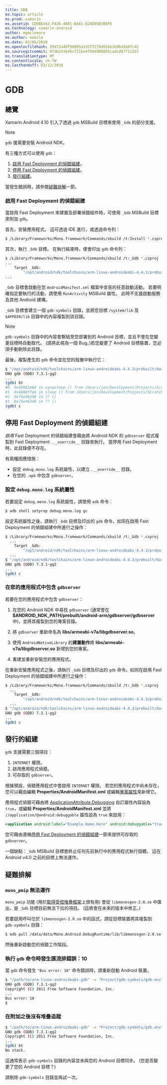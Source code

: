 ```yaml
---
title: GDB
ms.topic: article
ms.prod: xamarin
ms.assetid: CD0BE462-FA38-4881-B481-82AD05B3B8FE
ms.technology: xamarin-android
author: mgmclemore
ms.author: mamcle
ms.date: 02/05/2018
ms.openlocfilehash: 55d72a49f90095a33577279d018e1696dda8fc42
ms.sourcegitcommit: 0fdb243b46cf21be47584900805cadcd077121bf
ms.translationtype: HT
ms.contentlocale: zh-TW
ms.lasthandoff: 03/12/2018
---
```

# <a name="gdb"></a>GDB

## <a name="overview"></a>總覽

Xamarin.Android 4.10 引入了透過 `gdb` MSBuild 目標來使用 `_Gdb` 的部分支援。 

> [!NOTE]
> `gdb` 援需要安裝 Android NDK。

有三種方式可以使用 `gdb`：

1.  [啟用 Fast Deployment 的偵錯組建](#Debug_Builds_with_Fast_Deployment)。
1.  [停用 Fast Deployment 的偵錯組建](#Debug_Builds_without_Fast_Deployment)。
1.  [發行組建](#Release_Builds)。


當發生錯誤時，請參閱[疑難排解](#Troubleshooting)一節。

<a name="Debug_Builds_with_Fast_Deployment" />

### <a name="debug-builds-with-fast-deployment"></a>啟用 Fast Deployment 的偵錯組建

當啟用 Fast Deployment 來建置及部署偵錯組件時，可使用 `_Gdb` MSBuild 目標來附加 `gdb`。

首先，安裝應用程式。 這可透過 IDE 進行，或透過命令列：

```bash
$ /Library/Frameworks/Mono.framework/Commands/xbuild /t:Install *.csproj
```

其次，執行 `_Gdb` 目標。 在執行結束時，便會印出 `gdb` 命令列：

```bash
$ /Library/Frameworks/Mono.framework/Commands/xbuild /t:_Gdb *.csproj
...
    Target _Gdb:
        "/opt/android/ndk/toolchains/arm-linux-androideabi-4.4.3/prebuilt/darwin-x86/bin/arm-linux-androideabi-gdb" -x "/Users/jon/Development/Projects/Scratch.HelloXamarin20//gdb-symbols/gdb.env"
...
```

`_Gdb` 目標會啟動在您 `AndroidManifest.xml` 檔案中宣告的任意啟動活動。 若要明確指定要執行的活動，請使用 `RunActivity` MSBuild 屬性。 此時不支援啟動服務及其他 Android 建構。

`_Gdb` 目標會建立一個 `gdb-symbols` 目錄，並將您目標 `/system/lib` 及 `$APPDIR/lib` 目錄中的內容複製到該目錄。


> [!NOTE]
> `gdb-symbols` 目錄中的內容會繫結至您部署到的 Android 目標，並且不會在您變更目標時自動取代。 (請將此視為一個 Bug。)若您變更了 Android 目標裝置，您必須手動刪除此目錄。

最後，複製產生的 `gdb` 命令並在您的殼層中執行它：

```bash
$ "/opt/android/ndk/toolchains/arm-linux-androideabi-4.4.3/prebuilt/darwin-x86/bin/arm-linux-androideabi-gdb" -x "/Users/jon/Development/Projects/Scratch.HelloXamarin20//gdb-symbols/gdb.env"
GNU gdb (GDB) 7.3.1-gg2
...
(gdb) bt
#0  0x40082e84 in nanosleep () from /Users/jon/Development/Projects/Scratch.HelloXamarin20/gdb-symbols/libc.so
#1  0x4008ffe6 in sleep () from /Users/jon/Development/Projects/Scratch.HelloXamarin20/gdb-symbols/libc.so
#2  0x74e46240 in ?? ()
#3  0x74e46240 in ?? ()
(gdb) c
```

<a name="Debug_Builds_without_Fast_Deployment" />

## <a name="debug-builds-without-fast-deployment"></a>停用 Fast Deployment 的偵錯組建

*啟用* Fast Deployment 的偵錯組建會藉由將 Android NDK 的 `gdbserver` 程式複製到 Fast Deployment `.__override__` 目錄來執行。 當停用 Fast Deployment 時，此目錄便不存在。

有兩種因應措施：

-   設定 `debug.mono.log` 系統屬性，以建立 `.__override__` 目錄。
-   在您的 `.apk` 中包含 `gdbserver`。

### <a name="setting-the-debugmonolog-system-property"></a>設定 `debug.mono.log` 系統屬性

若要設定 `debug.mono.log` 系統屬性，請使用 `adb` 命令：

```bash
$ adb shell setprop debug.mono.log gc
```

設定系統屬性之後，請執行 `_Gdb` 目標及印出的 `gdb` 命令，如同在啟用 Fast Deployment 的偵錯組建中所進行之操作：

```bash
$ /Library/Frameworks/Mono.framework/Commands/xbuild /t:_Gdb *.csproj
  ...
    Target _Gdb:
        "/opt/android/ndk/toolchains/arm-linux-androideabi-4.4.3/prebuilt/darwin-x86/bin/arm-linux-androideabi-gdb" -x "/Users/jon/Development/Projects/Scratch.HelloXamarin20//gdb-symbols/gdb.env"
  ...
$ "/opt/android/ndk/toolchains/arm-linux-androideabi-4.4.3/prebuilt/darwin-x86/bin/arm-linux-androideabi-gdb" -x "/Users/jon/Development/Projects/Scratch.HelloXamarin20//gdb-symbols/gdb.env"
GNU gdb (GDB) 7.3.1-gg2
...
(gdb) c
```


### <a name="including-gdbserver-in-your-app"></a>在您的應用程式中包含 `gdbserver`

若要在您的應用程式中包含 `gdbserver`：

1. 在您的 Android NDK 中尋找 `gdbserver` (通常會在 **$ANDROID\_NDK\_PATH/prebuilt/android-arm/gdbserver/gdbserver** 中)，並將其複製到您的專案目錄。

2. 將 `gdbserver` 重新命名為 **libs/armeabi-v7a/libgdbserver.so**。

3. 使用 `AndroidNativeLibrary` 的**建置動作**將 **libs/armeabi-v7a/libgdbserver.so** 新增到您的專案。

4. 重建並重新安裝您的應用程式。

在重新安裝應用程式之後，請執行 `_Gdb` 目標及印出的 `gdb` 命令，如同在啟用 Fast Deployment 的偵錯組建中所進行之操作：

```bash
$ /Library/Frameworks/Mono.framework/Commands/xbuild /t:_Gdb *.csproj
  ...
    Target _Gdb:
        "/opt/android/ndk/toolchains/arm-linux-androideabi-4.4.3/prebuilt/darwin-x86/bin/arm-linux-androideabi-gdb" -x "/Users/jon/Development/Projects/Scratch.HelloXamarin20//gdb-symbols/gdb.env"
  ...
$ "/opt/android/ndk/toolchains/arm-linux-androideabi-4.4.3/prebuilt/darwin-x86/bin/arm-linux-androideabi-gdb" -x "/Users/jon/Development/Projects/Scratch.HelloXamarin20//gdb-symbols/gdb.env"
GNU gdb (GDB) 7.3.1-gg2
...
(gdb) c
```

<a name="Release_Builds" />

## <a name="release-builds"></a>發行的組建

`gdb` 支援需要三個項目：

1.  `INTERNET` 權限。
2.  啟用應用程式偵錯。
3.  可存取的 `gdbserver`。

根據預設，偵錯應用程式中會啟用 `INTERNET` 權限。 若您的應用程式中尚未存在，您可以藉由編輯 **Properties/AndroidManifest.xml** 或編輯[專案屬性](https://developer.xamarin.com/recipes/android/general/projects/add_permissions_to_android_manifest/)來新增它。

應用程式偵錯可藉由將 [ApplicationAttribute.Debugging](https://developer.xamarin.com/api/property/Android.App.ApplicationAttribute.Debuggable/) 自訂屬性內容設為 `true`，或編輯 **Properties/AndroidManifest.xml** 並將 `//application/@android:debuggable` 屬性設為 `true` 來啟用：

```xml
<application android:label="Example.Name.Here" android:debuggable="true">
```

您可藉由遵循[停用 Fast Deployment 的偵錯組建](#Debug_Builds_without_Fast_Deployment)一節來提供可存取的 `gdbserver`。

一個缺點：`_Gdb` MSBuild 目標會終止任何先前執行中的應用程式執行個體。 這在 Android v4.0 之前的目標上無法運作。

<a name="Troubleshooting" />

## <a name="troubleshooting"></a>疑難排解

### <a name="monopmip-doesnt-work"></a>`mono_pmip` 無法運作

`mono_pmip` 功能 (用於[取得受控堆疊框架](http://www.mono-project.com/Debugging#Debugging_with_GDB)上很有用) 會從 `libmonosgen-2.0.so` 中匯出，是 `_Gdb` 目標目前無法下拉的項目。 (這將會在未來的版本中修正。)

若要啟用呼叫位於 `libmonosgen-2.0.so` 中的函式，請從目標裝置將其複製到 `gdb-symbols` 目錄：

```bash
$ adb pull /data/data/Mono.Android.DebugRuntime/lib/libmonosgen-2.0.so Project/gdb-symbols
```

然後重新啟動您的偵錯工作階段。

### <a name="bus-error-10-when-running-the-gdb-command"></a>執行 `gdb` 命令時發生匯流排錯誤：10

當 `gdb` 命令發生 `"Bus error: 10"` 命令錯誤時，請重新啟動 Android 裝置。

```bash
$ "/path/to/arm-linux-androideabi-gdb" -x "Project/gdb-symbols/gdb.env"
GNU gdb (GDB) 7.3.1-gg2
Copyright (C) 2011 Free Software Foundation, Inc.
...
Bus error: 10
$
```

### <a name="no-stack-trace-after-attach"></a>在附加之後沒有堆疊追蹤

```bash
$ "/path/to/arm-linux-androideabi-gdb" -x "Project/gdb-symbols/gdb.env"
GNU gdb (GDB) 7.3.1-gg2
Copyright (C) 2011 Free Software Foundation, Inc.
...
(gdb) bt
No stack.
```

這通常表示 `gdb-symbols` 目錄的內容並未與您的 Android 目標同步。 (您是否變更了您的 Android 目標？)

請刪除 `gdb-symbols` 目錄並再試一次。
